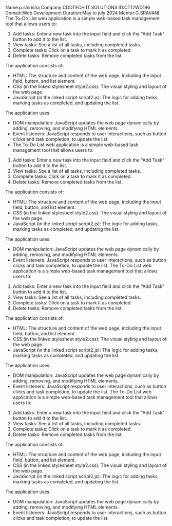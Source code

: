 Name:p.shirisha
Company:CODTECH IT SOLUTIONS
ID:CT12WD196
Domain:Web Development
Duration:May to july 2024
Mentor:G.SRAVANI
The To-Do List web application is a simple web-based task management tool that allows users to:

1. Add tasks: Enter a new task into the input field and click the "Add Task" button to add it to the list.
2. View tasks: See a list of all tasks, including completed tasks.
3. Complete tasks: Click on a task to mark it as completed.
4. Delete tasks: Remove completed tasks from the list.

The application consists of:

- HTML: The structure and content of the web page, including the input field, button, and list element.
- CSS (in the linked stylesheet style2.css): The visual styling and layout of the web page.
- JavaScript (in the linked script script2.js): The logic for adding tasks, marking tasks as completed, and updating the list.

The application uses:

- DOM manipulation: JavaScript updates the web page dynamically by adding, removing, and modifying HTML elements.
- Event listeners: JavaScript responds to user interactions, such as button clicks and task completion, to update the list.
- The To-Do List web application is a simple web-based task management tool that allows users to:

1. Add tasks: Enter a new task into the input field and click the "Add Task" button to add it to the list.
2. View tasks: See a list of all tasks, including completed tasks.
3. Complete tasks: Click on a task to mark it as completed.
4. Delete tasks: Remove completed tasks from the list.

The application consists of:

- HTML: The structure and content of the web page, including the input field, button, and list element.
- CSS (in the linked stylesheet style2.css): The visual styling and layout of the web page.
- JavaScript (in the linked script script2.js): The logic for adding tasks, marking tasks as completed, and updating the list.

The application uses:

- DOM manipulation: JavaScript updates the web page dynamically by adding, removing, and modifying HTML elements.
- Event listeners: JavaScript responds to user interactions, such as button clicks and task completion, to update the list.
The To-Do List web application is a simple web-based task management tool that allows users to:

1. Add tasks: Enter a new task into the input field and click the "Add Task" button to add it to the list.
2. View tasks: See a list of all tasks, including completed tasks.
3. Complete tasks: Click on a task to mark it as completed.
4. Delete tasks: Remove completed tasks from the list.

The application consists of:

- HTML: The structure and content of the web page, including the input field, button, and list element.
- CSS (in the linked stylesheet style2.css): The visual styling and layout of the web page.
- JavaScript (in the linked script script2.js): The logic for adding tasks, marking tasks as completed, and updating the list.

The application uses:

- DOM manipulation: JavaScript updates the web page dynamically by adding, removing, and modifying HTML elements.
- Event listeners: JavaScript responds to user interactions, such as button clicks and task completion, to update the list.
The To-Do List web application is a simple web-based task management tool that allows users to:

1. Add tasks: Enter a new task into the input field and click the "Add Task" button to add it to the list.
2. View tasks: See a list of all tasks, including completed tasks.
3. Complete tasks: Click on a task to mark it as completed.
4. Delete tasks: Remove completed tasks from the list.

The application consists of:

- HTML: The structure and content of the web page, including the input field, button, and list element.
- CSS (in the linked stylesheet style2.css): The visual styling and layout of the web page.
- JavaScript (in the linked script script2.js): The logic for adding tasks, marking tasks as completed, and updating the list.

The application uses:

- DOM manipulation: JavaScript updates the web page dynamically by adding, removing, and modifying HTML elements.
- Event listeners: JavaScript responds to user interactions, such as button clicks and task completion, to update the list.



